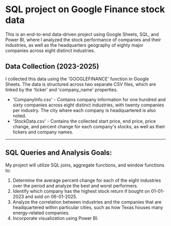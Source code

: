 # SQL project on Google Finance stock data
This is an end-to-end data-driven project using Google Sheets, SQL, and Power BI, where I analyzed the stock performance of companies and their industries, as well as the headquarters geography of eighty major companies across eight distinct industries.

## Data Collection (2023-2025)
I collected this data using the 'GOOGLEFINANCE' function in Google Sheets. The data is structured across two separate CSV files, which are linked by the 'ticker' and 'company_name' properties.
* 'CompanyInfo.csv' - Contains company information for one hundred and sixty companies across eight distinct industries, with twenty companies per industry. The city where each company is headquartered is also noted.
* 'StockData.csv' - Contains the collected start price, end price, price change, and percent change for each company's stocks, as well as their tickers and company names. 

---

## SQL Queries and Analysis Goals:
My project will utilize SQL joins, aggregate functions, and window functions to:
1) Determine the average percent change for each of the eight industries over the period and analyze the best and worst performers.
2) Identify which company has the highest stock return if bought on 01-01-2023 and sold on 06-01-2025.
3) Analyze the correlation between industries and the companies that are headquartered within particular cities, such as how Texas houses many energy-related companies.
4) Incorporate visualization using Power BI.

